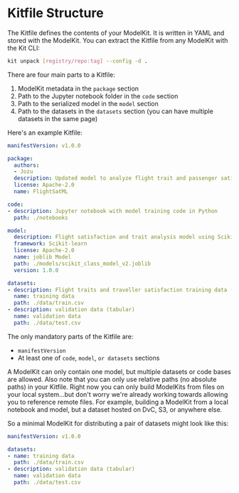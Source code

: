 # Kitfile Structure

The Kitfile defines the contents of your ModelKit. It is written in YAML and stored with the ModelKit. You can extract the Kitfile from any ModelKit with the Kit CLI:

```sh
kit unpack [registry/repo:tag] --config -d .
```

There are four main parts to a Kitfile:
1. ModelKit metadata in the `package` section
1. Path to the Jupyter notebook folder in the `code` section
1. Path to the serialized model in the `model` section
1. Path to the datasets in the `datasets` section (you can have multiple datasets in the same page)

Here's an example Kitfile:

```yaml
manifestVersion: v1.0.0

package:
  authors:
  - Jozu
  description: Updated model to analyze flight trait and passenger satisfaction data
  license: Apache-2.0
  name: FlightSatML

code:
- description: Jupyter notebook with model training code in Python
  path: ./notebooks

model:
  description: Flight satisfaction and trait analysis model using Scikit-learn
  framework: Scikit-learn
  license: Apache-2.0
  name: joblib Model
  path: ./models/scikit_class_model_v2.joblib
  version: 1.0.0

datasets:
- description: Flight traits and traveller satisfaction training data (tabular)
  name: training data
  path: ./data/train.csv
- description: validation data (tabular)
  name: validation data
  path: ./data/test.csv
```

The only mandatory parts of the Kitfile are:
* `manifestVersion`
* At least one of `code`, `model`, `or datasets` sections

A ModelKit can only contain one model, but multiple datasets or code bases are allowed. Also note that you can only use relative paths (no absolute paths) in your Kitfile. Right now you can only build ModelKits from files on your local system...but don't worry we're already working towards allowing you to reference remote files. For example, building a ModelKit from a local notebook and model, but a dataset hosted on DvC, S3, or anywhere else.

So a minimal ModelKit for distributing a pair of datasets might look like this:
```yaml
manifestVersion: v1.0.0

datasets:
- name: training data
  path: ./data/train.csv
- description: validation data (tabular)
  name: validation data
  path: ./data/test.csv
```

